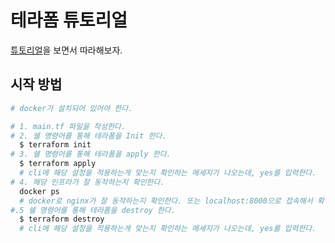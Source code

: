 # 테라폼 튜토리얼

[튜토리얼](https://developer.hashicorp.com/terraform/tutorials/aws-get-started/install-cli)을 보면서 따라해보자.

## 시작 방법

``` bash
# docker가 설치되어 있어야 한다.

# 1. main.tf 파일을 작성한다.
# 2. 쉘 명령어를 통해 테라폼을 Init 한다.
  $ terraform init
# 3. 쉘 명령어를 통해 테라폼을 apply 한다.
  $ terraform apply
  # cli에 해당 설정을 적용하는게 맞는지 확인하는 메세지가 나오는데, yes를 입력한다.
# 4. 해당 인프라가 잘 동작하는지 확인한다.
  docker ps
  # docker로 nginx가 잘 동작하는지 확인한다. 또는 localhost:8000으로 접속해서 확인한다. (nginx가 동작하는지 확인)
#.5 쉘 명령어를 통해 테라폼을 destroy 한다.
  $ terraform destroy
  # cli에 해당 설정을 적용하는게 맞는지 확인하는 메세지가 나오는데, yes를 입력한다.
```
